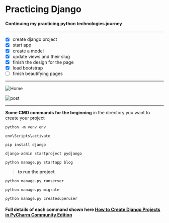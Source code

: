 # Practicing Django

#### Continuing my practicing python technologies journey

***

- [x] create django project
- [x] start app
- [x] create a model
- [x] update views and their slug
- [x] finish the design for the page
- [x] load bootstrap
- [ ] finish beautifying pages  

***
![Home](https://user-images.githubusercontent.com/63652516/159135096-55aeed9c-2885-48e8-81a3-3dc0fccb673d.PNG)  

![post](https://user-images.githubusercontent.com/63652516/159135199-f035d1f5-b248-4920-96e8-dc70207f38b5.PNG)




***
**Some CMD commands for the beginning**
in the directory you want to create your project
```
python -m venv env 
```

```
env\Scripts\activate
```

```
pip install django
```

```
django-admin startproject pydjango
```

```
python manage.py startapp blog
```

> **to run the project**
```
python manage.py runserver
```

```
python manage.py migrate
```

```
python manage.py createsuperuser
```

#### Full details of each command shown here [How to Create Django Projects in PyCharm Community Edition](https://www.tabnine.com/blog/how-to-create-django-projects-in-pycharm-community-edition/)
